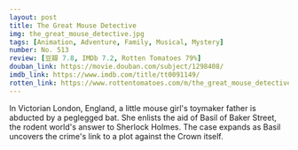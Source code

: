 ```yaml
---
layout: post 
title: The Great Mouse Detective
img: the_great_mouse_detective.jpg
tags: [Animation, Adventure, Family, Musical, Mystery]
number: No. 513
review: [豆瓣 7.8, IMDb 7.2, Rotten Tomatoes 79%]
douban_link: https://movie.douban.com/subject/1298408/
imdb_link: https://www.imdb.com/title/tt0091149/
rotten_link: https://www.rottentomatoes.com/m/the_great_mouse_detective
---
```


In Victorian London, England, a little mouse girl's toymaker father is abducted by a peglegged bat. She enlists the aid of Basil of Baker Street, the rodent world's answer to Sherlock Holmes. The case expands as Basil uncovers the crime's link to a plot against the Crown itself.